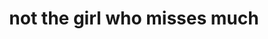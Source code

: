 ---
title: "not the girl who misses much"
url: /hamburg/not-the-girl-who-misses-much/
shop: Schreibwaren
---